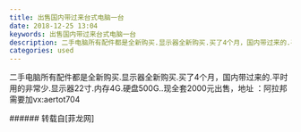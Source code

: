 ```yaml
---
title: 出售国内带过来台式电脑一台
date: 2018-12-25 13:04
keywords: 出售国内带过来台式电脑一台
description: 二手电脑所有配件都是全新购买.显示器全新购买.买了4个月，国内带过来的.平时用的非常少.显示器22寸.内存4G.硬盘500G..现全套2000元出售，地址 ：阿拉邦 需要加vx:aertot704
categories: used
---
```

<td class="t_f" id="postmessage_2554391">

二手电脑所有配件都是全新购买.显示器全新购买.买了4个月，国内带过来的.平时用的非常少.显示器22寸.内存4G.硬盘500G..现全套2000元出售，地址 ：阿拉邦 <br/>
需要加vx:aertot704<br/>
</td>
###### 转载自[菲龙网]